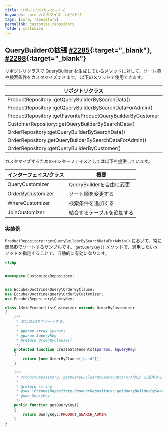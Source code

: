```yaml
---
title: リポジトリのカスタマイズ
keywords: core カスタマイズ リポジトリ
tags: [core, repository]
permalink: customize_repository
folder: customize
---
```


## QueryBuilderの拡張 [#2285](https://github.com/EC-CUBE/ec-cube/pull/2285){:target="_blank"}, [#2298](https://github.com/EC-CUBE/ec-cube/pull/2298){:target="_blank"}

リポジトリクラスで QueryBuilder を生成しているメソッドに対して、ソート順や検索条件をカスタマイズできます。
以下のメソッドで使用できます。

| リポジトリクラス                                            | QueryKey                           |
|-------------------------------------------------------------|------------------------------------|
| ProductRepository::getQueryBuilderBySearchData()            | QueryKey::PRODUCT_SEARCH           |
| ProductRepository::getQueryBuilderBySearchDataForAdmin()    | QueryKey::PRODUCT_SEARCH_ADMIN     |
| ProductRepository::getFavoriteProductQueryBuilderByCustomer | QueryKey::PRODUCT_GET_FAVORITE     |
| CustomerRepository::getQueryBuilderBySearchData()           | QueryKey::CUSTOMER_SEARCH          |
| OrderRepository::getQueryBuilderBySearchData()              | QueryKey::ORDER_SEARCH             |
| OrderRepository.getQueryBuilderBySearchDataForAdmin()       | QueryKey::ORDER_SEARCH_ADMIN       |
| OrderRepository::getQueryBuilderByCustomer()                | QueryKey::ORDER_SEARCH_BY_CUSTOMER |

カスタマイズするためのインターフェイスとしては以下を提供しています。


| インターフェイス/クラス | 概要                       |
|-------------------------|----------------------------|
| QueryCustomizer         | QueryBuilderを自由に変更   |
| OrderByCustomizer       | ソート順を変更する         |
| WhereCustomizer         | 検索条件を追加する         |
| JoinCustomizer          | 結合するテーブルを追加する |

### 実装例

`ProductRepository::getQueryBuilderBySearchDataForAdmin()` において、常に商品IDでソートするサンプルです。
`getQueryKey()` メソッドで、適用したいメソッドを指定することで、自動的に有効になります。

```php
<?php


namespace Customize\Repository;


use Eccube\Doctrine\Query\OrderByClause;
use Eccube\Doctrine\Query\OrderByCustomizer;
use Eccube\Repository\QueryKey;

class AdminProductListCustomizer extends OrderByCustomizer
{
    /**
     * 常に商品IDでソートする。
     *
     * @param array $params
     * @param $queryKey
     * @return OrderByClause[]
     */
    protected function createStatements($params, $queryKey)
    {
        return [new OrderByClause('p.id')];
    }

    /**
     * ProductRepository::getQueryBuilderBySearchDataForAdmin に適用する.
     *
     * @return string
     * @see \Eccube\Repository\ProductRepository::getQueryBuilderBySearchDataForAdmin()
     * @see QueryKey
     */
    public function getQueryKey()
    {
        return QueryKey::PRODUCT_SEARCH_ADMIN;
    }
}
```

